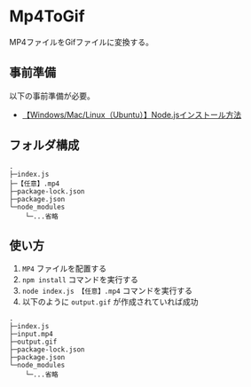 # Mp4ToGif
MP4ファイルをGifファイルに変換する。

## 事前準備
以下の事前準備が必要。

- [【Windows/Mac/Linux（Ubuntu）】Node.jsインストール方法](https://qiita.com/ryome/items/eec08b28aff294e8c3d6)

## フォルダ構成

```
.
├─index.js
├─【任意】.mp4
├─package-lock.json
├─package.json
└─node_modules
    └─...省略
```

## 使い方

1. `MP4` ファイルを配置する
2. `npm install` コマンドを実行する
3. `node index.js 【任意】.mp4` コマンドを実行する
4. 以下のように `output.gif` が作成されていれば成功

```
.
├─index.js
├─input.mp4
├─output.gif
├─package-lock.json
├─package.json
└─node_modules
    └─...省略
```
